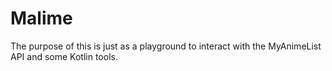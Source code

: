 # Malime
The purpose of this is just as a playground to interact with the MyAnimeList API and some Kotlin tools.